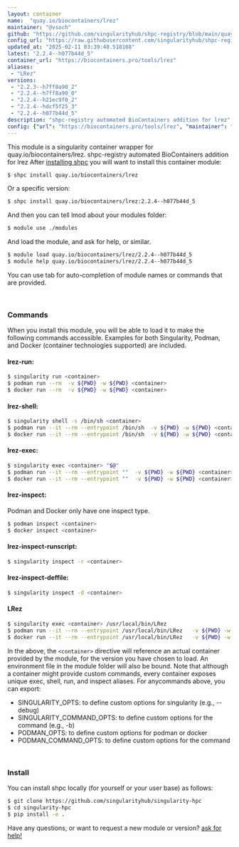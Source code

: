 ```yaml
---
layout: container
name:  "quay.io/biocontainers/lrez"
maintainer: "@vsoch"
github: "https://github.com/singularityhub/shpc-registry/blob/main/quay.io/biocontainers/lrez/container.yaml"
config_url: "https://raw.githubusercontent.com/singularityhub/shpc-registry/main/quay.io/biocontainers/lrez/container.yaml"
updated_at: "2025-02-11 03:39:48.518168"
latest: "2.2.4--h077b44d_5"
container_url: "https://biocontainers.pro/tools/lrez"
aliases:
 - "LRez"
versions:
 - "2.2.3--h7ff8a90_2"
 - "2.2.4--h7ff8a90_0"
 - "2.2.4--h21ec9f0_2"
 - "2.2.4--hdcf5f25_3"
 - "2.2.4--h077b44d_5"
description: "shpc-registry automated BioContainers addition for lrez"
config: {"url": "https://biocontainers.pro/tools/lrez", "maintainer": "@vsoch", "description": "shpc-registry automated BioContainers addition for lrez", "latest": {"2.2.4--h077b44d_5": "sha256:da6465cc7a071fde22da9a3b9f5e7af349872162e81a888ce07a89c7c3a36fce"}, "tags": {"2.2.3--h7ff8a90_2": "sha256:64eb52f1c13a3597de8753975c7cacd3de74868c680a5fb9f790d014232c1a95", "2.2.4--h7ff8a90_0": "sha256:f7f555a4f606b1fea2270522cb7c7cd66c847ff376141e97fb3c17ced77ba9fa", "2.2.4--h21ec9f0_2": "sha256:94813d961203baa8ebd4a67e11f8cd0ded7d6a60c0f70d5cc8926b6a19472fda", "2.2.4--hdcf5f25_3": "sha256:531b3e16ecfbf470690fc78abacee79c7a4b99c706c08191af0952fcd51af795", "2.2.4--h077b44d_5": "sha256:da6465cc7a071fde22da9a3b9f5e7af349872162e81a888ce07a89c7c3a36fce"}, "docker": "quay.io/biocontainers/lrez", "aliases": {"LRez": "/usr/local/bin/LRez"}}
---
```


This module is a singularity container wrapper for quay.io/biocontainers/lrez.
shpc-registry automated BioContainers addition for lrez
After [installing shpc](#install) you will want to install this container module:


```bash
$ shpc install quay.io/biocontainers/lrez
```

Or a specific version:

```bash
$ shpc install quay.io/biocontainers/lrez:2.2.4--h077b44d_5
```

And then you can tell lmod about your modules folder:

```bash
$ module use ./modules
```

And load the module, and ask for help, or similar.

```bash
$ module load quay.io/biocontainers/lrez/2.2.4--h077b44d_5
$ module help quay.io/biocontainers/lrez/2.2.4--h077b44d_5
```

You can use tab for auto-completion of module names or commands that are provided.

<br>

### Commands

When you install this module, you will be able to load it to make the following commands accessible.
Examples for both Singularity, Podman, and Docker (container technologies supported) are included.

#### lrez-run:

```bash
$ singularity run <container>
$ podman run --rm  -v ${PWD} -w ${PWD} <container>
$ docker run --rm  -v ${PWD} -w ${PWD} <container>
```

#### lrez-shell:

```bash
$ singularity shell -s /bin/sh <container>
$ podman run --it --rm --entrypoint /bin/sh  -v ${PWD} -w ${PWD} <container>
$ docker run --it --rm --entrypoint /bin/sh  -v ${PWD} -w ${PWD} <container>
```

#### lrez-exec:

```bash
$ singularity exec <container> "$@"
$ podman run --it --rm --entrypoint ""  -v ${PWD} -w ${PWD} <container> "$@"
$ docker run --it --rm --entrypoint ""  -v ${PWD} -w ${PWD} <container> "$@"
```

#### lrez-inspect:

Podman and Docker only have one inspect type.

```bash
$ podman inspect <container>
$ docker inspect <container>
```

#### lrez-inspect-runscript:

```bash
$ singularity inspect -r <container>
```

#### lrez-inspect-deffile:

```bash
$ singularity inspect -d <container>
```


#### LRez

```bash
$ singularity exec <container> /usr/local/bin/LRez
$ podman run --it --rm --entrypoint /usr/local/bin/LRez   -v ${PWD} -w ${PWD} <container> -c " $@"
$ docker run --it --rm --entrypoint /usr/local/bin/LRez   -v ${PWD} -w ${PWD} <container> -c " $@"
```



In the above, the `<container>` directive will reference an actual container provided
by the module, for the version you have chosen to load. An environment file in the
module folder will also be bound. Note that although a container
might provide custom commands, every container exposes unique exec, shell, run, and
inspect aliases. For anycommands above, you can export:

 - SINGULARITY_OPTS: to define custom options for singularity (e.g., --debug)
 - SINGULARITY_COMMAND_OPTS: to define custom options for the command (e.g., -b)
 - PODMAN_OPTS: to define custom options for podman or docker
 - PODMAN_COMMAND_OPTS: to define custom options for the command

<br>

### Install

You can install shpc locally (for yourself or your user base) as follows:

```bash
$ git clone https://github.com/singularityhub/singularity-hpc
$ cd singularity-hpc
$ pip install -e .
```

Have any questions, or want to request a new module or version? [ask for help!](https://github.com/singularityhub/singularity-hpc/issues)